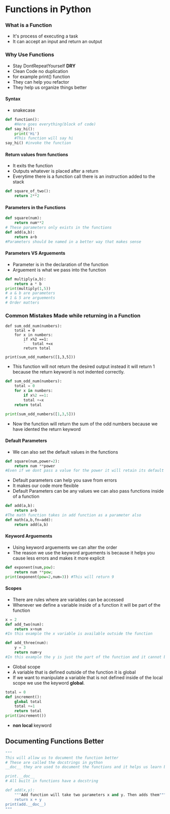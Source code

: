 # Functions in Python

### What is a Function
* It's process of executing a task
* It can accept an input and return an output

### Why Use Functions
* Stay DontRepeatYourself **DRY** 
* Clean Code no duplication
* for example print() function
* They can help you refactor
* They help us organize things better

#### Syntax
* snakecase
```Python
def function():
    #Here goes everything(block of code)
def say_hi():
    print('Hi')
    #This function will say hi
say_hi() #invoke the function
```

#### Return values from functions
* It exits the function
* Outputs whatever is placed after a return
* Everytime there is a function call there is an instruction added to the stack
```Python
def square_of_two():
    return 2**2

```

#### Parameters in the Functions

```Python
def square(num):
    return num**2
# These parameters only exists in the functions
def add(a,b):
    return a+b    
#Parameters should be named in a better way that makes sense
```

#### Parameters VS Arguements
* Parameter is in the declaration of the function
* Arguement is what we pass into the function

```Python
def multiply(a,b):
    return a * b
print(multiply(1,5))
# a & b are parameters
# 1 & 5 are arguements
# Order matters
```

### Common Mistakes Made while returning in a Function
```Python3
def sum_odd_num(numbers):
    total = 0
    for x in numbers:
        if x%2 ==1:
        `   total +=x
        return total

print(sum_odd_numbers([1,3,5]))        
```
* This function will not return the desired output instead it will return 1 because the return keyword is not indented correctly.
```Python
def sum_odd_num(numbers):
    total = 0
    for x in numbers:
        if x%2 ==1:
        total +=x
    return total

print(sum_odd_numbers([1,3,5]))  
```

* Now the function will return the sum of the odd numbers because we have idented the return keyword

#### Default Parameters
* We can also set the default values in the functions

```Python
def square(num,power=2):
    return num **power
#Even if we dont pass a value for the power it will retain its default value 2
```

* Default parameters can help you save from errors
* It makes our code more flexible
* Default Parameters can be any values we can also pass functions inside of a function

```Python
def add(a,b):
    return a+b
#The math function takes in add function as a parameter also
def math(a,b,fn=add):
    return add(a,b)
```

#### Keyword Arguements
* Using keyword arguements we can alter the order
* The reason we use the keyword arguements is because it helps you cause less errors and makes it more explicit
```Python
def exponent(num,pow):
    return num **pow;
print(exponent(pow=2,num=3)) #This will return 9 
```

#### Scopes
* There are rules where are variables can be accessed
* Whenever we define a variable inside of a function it will be part of the function

```Python
x = 2
def add_two(num):
    return x+num
#In this example the x variable is available outside the function

def add_three(num):
    y = 3
    return num+y
#In this example the y is just the part of the function and it cannot be accessed from outside    
```

* Global scope
* A variable that is defined outside of the function it is global
* If we want to manipulate a variable that is not defined inside of the local scope we use the keyword **global**.

```Python
total = 0
def increment():
    global total
    total +=1
    return total
print(increment())
```

* **non local** keyword 

## Documenting Functions Better
```Python
"""
This will allow us to document the function better
# These are called the docstrings in python
__doc__ they are used to document the functions and it helps us learn better.

print.__doc__
# All built in functions have a docstring

def add(x,y):
    """Add function will take two parameters x and y. Then adds them"""
    return x + y
print(add.__doc__)
"""
```